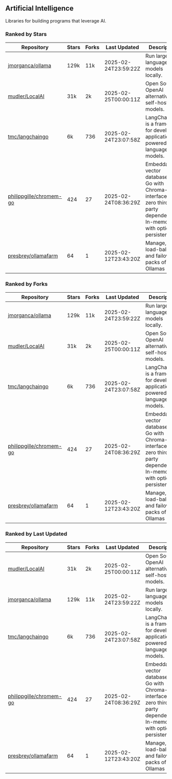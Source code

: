 ## Artificial Intelligence

Libraries for building programs that leverage AI.

### Ranked by Stars

| Repository | Stars | Forks | Last Updated | Description | 
|------------|-------|-------|--------------|-------------|
| [jmorganca/ollama](https://github.com/jmorganca/ollama) | 129k | 11k | 2025-02-24T23:59:22Z |  Run large language models locally. |
| [mudler/LocalAI](https://github.com/mudler/LocalAI) | 31k | 2k | 2025-02-25T00:00:11Z |  Open Source OpenAI alternative, self-host AI models. |
| [tmc/langchaingo](https://github.com/tmc/langchaingo) | 6k | 736 | 2025-02-24T23:07:58Z |  LangChainGo is a framework for developing applications powered by language models. |
| [philippgille/chromem-go](https://github.com/philippgille/chromem-go) | 424 | 27 | 2025-02-24T08:36:29Z |  Embeddable vector database for Go with Chroma-like interface and zero third-party dependencies. In-memory with optional persistence. |
| [presbrey/ollamafarm](https://github.com/presbrey/ollamafarm) | 64 | 1 | 2025-02-12T23:43:20Z |  Manage, load-balance, and failover packs of Ollamas |

### Ranked by Forks

| Repository | Stars | Forks | Last Updated | Description | 
|------------|-------|-------|--------------|-------------|
| [jmorganca/ollama](https://github.com/jmorganca/ollama) | 129k | 11k | 2025-02-24T23:59:22Z |  Run large language models locally. |
| [mudler/LocalAI](https://github.com/mudler/LocalAI) | 31k | 2k | 2025-02-25T00:00:11Z |  Open Source OpenAI alternative, self-host AI models. |
| [tmc/langchaingo](https://github.com/tmc/langchaingo) | 6k | 736 | 2025-02-24T23:07:58Z |  LangChainGo is a framework for developing applications powered by language models. |
| [philippgille/chromem-go](https://github.com/philippgille/chromem-go) | 424 | 27 | 2025-02-24T08:36:29Z |  Embeddable vector database for Go with Chroma-like interface and zero third-party dependencies. In-memory with optional persistence. |
| [presbrey/ollamafarm](https://github.com/presbrey/ollamafarm) | 64 | 1 | 2025-02-12T23:43:20Z |  Manage, load-balance, and failover packs of Ollamas |

### Ranked by Last Updated

| Repository | Stars | Forks | Last Updated | Description | 
|------------|-------|-------|--------------|-------------|
| [mudler/LocalAI](https://github.com/mudler/LocalAI) | 31k | 2k | 2025-02-25T00:00:11Z |  Open Source OpenAI alternative, self-host AI models. |
| [jmorganca/ollama](https://github.com/jmorganca/ollama) | 129k | 11k | 2025-02-24T23:59:22Z |  Run large language models locally. |
| [tmc/langchaingo](https://github.com/tmc/langchaingo) | 6k | 736 | 2025-02-24T23:07:58Z |  LangChainGo is a framework for developing applications powered by language models. |
| [philippgille/chromem-go](https://github.com/philippgille/chromem-go) | 424 | 27 | 2025-02-24T08:36:29Z |  Embeddable vector database for Go with Chroma-like interface and zero third-party dependencies. In-memory with optional persistence. |
| [presbrey/ollamafarm](https://github.com/presbrey/ollamafarm) | 64 | 1 | 2025-02-12T23:43:20Z |  Manage, load-balance, and failover packs of Ollamas |

